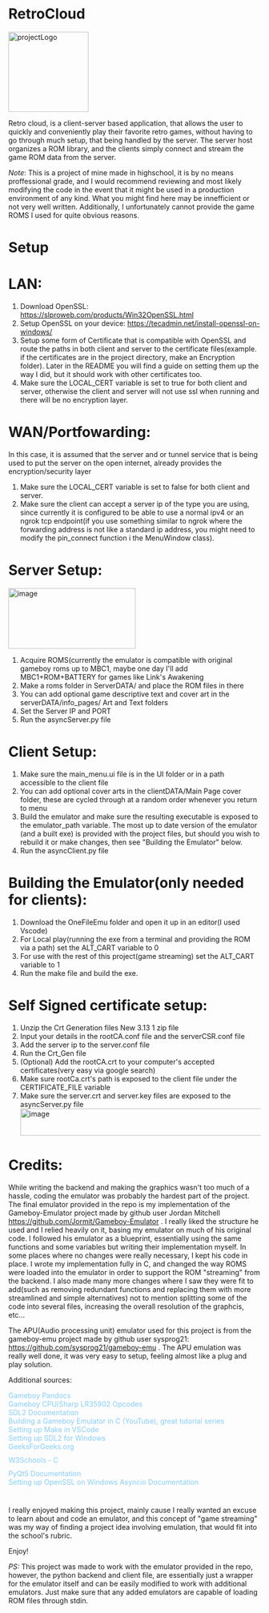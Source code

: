 # RetroCloud 

<img width="160" height="160" alt="projectLogo" src="https://github.com/user-attachments/assets/492b961d-aaa7-4bd2-baec-f31306dafca4" />

Retro cloud, is a client-server based application, that allows the user to quickly and conveniently play their favorite retro games, without having to go through much setup, that being handled by the server. The server host organizes a ROM library, and the clients simply connect and stream the game ROM data from the server.

*Note*: This is a project of mine made in highschool, it is by no means proffessional grade, and I would recommend reviewing and most likely modifying the code in the event that it might be used in a production environment of any kind. What you might find here may be innefficient or not very well written. Additionally, I unfortunately cannot provide the game ROMS I used for quite obvious reasons.

# Setup 
  # LAN:
  1. Download OpenSSL:  https://slproweb.com/products/Win32OpenSSL.html 
  2. Setup OpenSSL on your device: https://tecadmin.net/install-openssl-on-windows/
  3. Setup some form of Certificate that is compatible with OpenSSL and route the paths in both client and server to the certificate files(example. if the certificates are in the project directory, make an Encryption folder).
     Later in the README you will find a guide on setting them up the way I did, but it should work with other certificates too.
  4. Make sure the LOCAL_CERT variable is set to true for both client and server, otherwise the client and server will not use ssl when running and there will be no encryption layer.

  # WAN/Portfowarding: 
  In this case, it is assumed that the server and or tunnel service that is being used to put the server on the open internet, already provides the encryption/security layer
  
  1. Make sure the LOCAL_CERT variable is set to false for both client and server.
  2. Make sure the client can accept a server ip of the type you are using, since currently it is configured to be able to use a normal ipv4 or an ngrok tcp endpoint(if you use something similar to ngrok where the forwarding address
     is not like a standard ip address,  you might need to modify the pin_connect function i the MenuWindow class).
  
  # Server Setup:
  <img width="254" height="121" alt="image" src="https://github.com/user-attachments/assets/23740c10-a34c-4822-8979-84adf790e856" />

  1. Acquire ROMS(currently the emulator is compatible with original gameboy roms up to MBC1, maybe one day I'll add MBC1+ROM+BATTERY for games like Link's Awakening 
  2. Make a roms folder in ServerDATA/ and place the ROM files in there
  3. You can add optional game descriptive text and cover art in the serverDATA/info_pages/ Art and Text folders
  4. Set the Server IP and PORT
  5. Run the asyncServer.py file
  
  # Client Setup:
  1. Make sure the main_menu.ui file is in the UI folder or in a path accessible to the client file
  2. You can add optional cover arts in the clientDATA/Main Page cover folder, these are cycled through at a random order whenever you return to menu
  3. Build the emulator and make sure the resulting executable is exposed to the emulator_path variable. The most up to date version of the emulator (and a built exe) is provided with the project files, but
     should you wish to rebuild it or make changes, then see "Building the Emulator" below.
  5. Run the asyncClient.py file

  # Building the Emulator(only needed for clients):
  1. Download the OneFileEmu folder and open it up in an editor(I used Vscode)
  2. For Local play(running the exe from a terminal and providing the ROM via a path) set the ALT_CART variable to 0
  3. For use with the rest of this project(game streaming) set the ALT_CART variable to 1
  4. Run the make file and build the exe.

# Self Signed certificate setup:
1. Unzip the Crt Generation files New 3.13 1 zip file
2. Input your details in the rootCA.conf file and the serverCSR.conf file
3. Add the server ip to the server.conf file
4. Run the Crt_Gen file
5. (Optional) Add the rootCA.crt to your computer's accepted certificates(very easy via google search)
6. Make sure rootCa.crt's path is exposed to the client file under the CERTIFICATE_FILE variable
7. Make sure the server.crt and server.key files are exposed to the asyncServer.py file
   <img width="565" height="54" alt="image" src="https://github.com/user-attachments/assets/ce2bca30-a4da-4feb-9a83-d4196883ab52" />


# Credits: 
While writing the backend and making the graphics wasn't too much of a hassle, coding the emulator was probably the hardest part of the project. 
The final emulator provided in the repo is my implementation of the Gameboy-Emulator project made by github user Jordan Mitchell https://github.com/Jormit/Gameboy-Emulator . 
I really liked the structure he used and I relied heavily on it, basing my emulator on much of his original code. I followed his emulator as a blueprint, essentially using the same functions and some variables 
but writing their implementation myself. In some places where no changes were really necessary, I kept his code in place. 
I wrote my implementation fully in C, and changed the way ROMS were loaded into the emulator in order to support the ROM "streaming" from the backend. 
I also made many more changes where I saw they were fit to add(such as removing redundant functions and replacing them with more streamlined and simple alternatives)
not to mention splitting some of the code into several files, increasing the overall resolution of the graphcis, etc...

The APU(Audio processing unit) emulator used for this project is from the gameboy-emu project made by github user sysprog21: https://github.com/sysprog21/gameboy-emu . 
The APU emulation was really well done, it was very easy to setup, feeling almost like a plug and play solution.

Additional sources:
<div style="margin-bottom: 10px;"><a href="https://gbdev.io/pandocs/" style="color: #87CEFA; text-decoration: none;">Gameboy Pandocs</a>
            <div style="margin-bottom: 10px;"><a href="https://meganesu.github.io/generate-gb-opcodes/" style="color: #87CEFA; text-decoration: none;">Gameboy CPU/Sharp LR35902 Opcodes</a>
            <div style="margin-bottom: 10px;"><a href="https://wiki.libsdl.org/SDL2/APIByCategory" style="color: #87CEFA; text-decoration: none;">SDL2 Documentation</a>
            <div style="margin-bottom: 10px;"><a href="https://www.youtube.com/watch?v=e87qKixKFME&list=PLVxiWMqQvhg_yk4qy2cSC3457wZJga_e5" style="color: #87CEFA; text-decoration: none;">Building a Gameboy Emulator in C (YouTube), great tutorial series</a>
            <div style="margin-bottom: 10px;"><a href="https://www.youtube.com/watch?v=06D1tBKeTB4" style="color: #87CEFA; text-decoration: none;">Setting up Make in VSCode</a>
            <div style="margin-bottom: 10px;"><a href="https://www.youtube.com/watch?v=H08t6gD1Y1E" style="color: #87CEFA; text-decoration: none;">Setting up SDL2 for Windows</a>
            <div style="margin-bottom: 10px;"><a href="https://www.geeksforgeeks.org/" style="color: #87CEFA; text-decoration: none;">GeeksForGeeks.org</a></div>
            <div style="margin-bottom: 10px;"><a href="https://www.w3schools.com/c/index.php" style="color: #87CEFA; text-decoration: none;">W3Schools - C</a></div>
            <div style="margin-bottom: 10px;"><a href="https://doc.qt.io/qtforpython-5/index.html" style="color: #87CEFA; text-decoration: none;">PyQt5 Documentation</a>
            <div style="margin-bottom: 10px;"><a href="https://tecadmin.net/install-openssl-on-windows/" style="color: #87CEFA; text-decoration: none;">Setting up OpenSSL on Windows</a>
             <a href="https://docs.python.org/3/library/asyncio.html" style="color: #87CEFA; text-decoration: none;">Asyncio Documentation</a>

#

I really enjoyed making this project, mainly cause I really wanted an excuse to learn about and code an emulator,
and this concept of "game streaming" was my way of finding a project idea involving emulation, that would fit into the school's rubric. 

Enjoy!

*PS:* This project was made to work with the emulator provided in the repo, however, the python backend and client file,
are essentially just a wrapper for the emulator itself and can be easily modified to work with additional emulators.
Just make sure that any added emulators are capable of loading ROM files through stdin.
